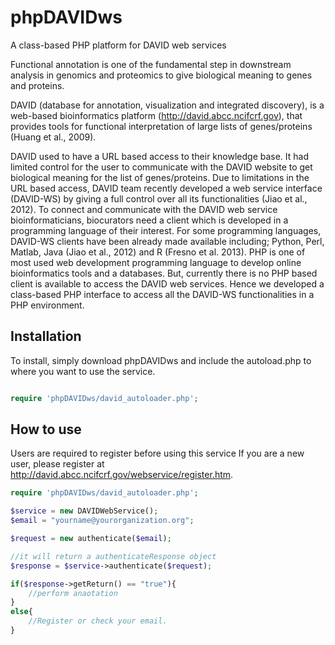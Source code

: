 # phpDAVIDws
A class-based PHP platform for DAVID web services

Functional annotation is one of the fundamental step in downstream analysis in genomics and proteomics to give biological meaning to genes and proteins. 

DAVID (database for annotation, visualization and integrated discovery), is a web-based bioinformatics platform (http://david.abcc.ncifcrf.gov), that provides tools for functional interpretation of large lists of genes/proteins (Huang et al., 2009).

DAVID used to have a URL based access to their knowledge base. It had limited control for the user to communicate with the DAVID website to get biological meaning for the list of genes/proteins. Due to limitations in the URL based access, DAVID team recently developed a web service interface (DAVID-WS) by giving a full control over all its functionalities (Jiao et al., 2012). To connect and communicate with the DAVID web service bioinformaticians, biocurators need a client which is developed in a programming language of their interest. For some programming languages, DAVID-WS clients have been already made available including; Python, Perl, Matlab, Java (Jiao et al., 2012) and R (Fresno et al. 2013). PHP is one of most used web development programming language to develop online bioinformatics tools and a databases. But, currently there is no PHP based client is available to access the DAVID web services. Hence we developed a class-based PHP interface to access all the DAVID-WS functionalities in a PHP environment.


## Installation
To install, simply download phpDAVIDws and include the autoload.php to where you want to use the service. 

```php

require 'phpDAVIDws/david_autoloader.php';

```
## How to use
Users are required to register before using this service If you are a new user, please register at http://david.abcc.ncifcrf.gov/webservice/register.htm. 
     
```php
require 'phpDAVIDws/david_autoloader.php';

$service = new DAVIDWebService();
$email = "yourname@yourorganization.org";

$request = new authenticate($email);

//it will return a authenticateResponse object
$response = $service->authenticate($request);

if($response->getReturn() == "true"){
	//perform anaotation
}
else{
	//Register or check your email.
}

```
